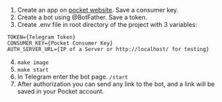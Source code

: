 1. Create an app on [pocket website](https://getpocket.com/developer/apps/). Save a consumer key.
2. Create a bot using @BotFather. Save a token.
3. Create .env file in root directory of the project with 3 variables:
```
TOKEN={Telegram Token}
CONSUMER_KEY={Pocket Consumer Key}
AUTH_SERVER_URL={IP of a Server or http://localhost/ for testing}
```
4. ```make image```
5. ```make start```
6. In Telegram enter the bot page.
```/start```
7. After authorization you can send any link to the bot, and a link will be saved in your Pocket account.